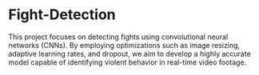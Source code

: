 # Fight-Detection
This project focuses on detecting fights using convolutional neural networks (CNNs). By employing optimizations such as image resizing, adaptive learning rates, and dropout, we aim to develop a highly accurate model capable of identifying violent behavior in real-time video footage.
